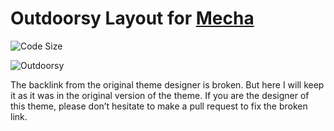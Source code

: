 Outdoorsy Layout for [Mecha](https://github.com/mecha-cms/mecha)
================================================================

![Code Size](https://img.shields.io/github/languages/code-size/mecha-cms/y.outdoorsy?color=%23444&style=for-the-badge)

![Outdoorsy](https://user-images.githubusercontent.com/1669261/128197559-4c0e2ff2-42ec-4174-85ff-5fb9cf0e6abf.png)

The backlink from the original theme designer is broken. But here I will keep it as it was in the original version of the theme. If you are the designer of this theme, please don’t hesitate to make a pull request to fix the broken link.